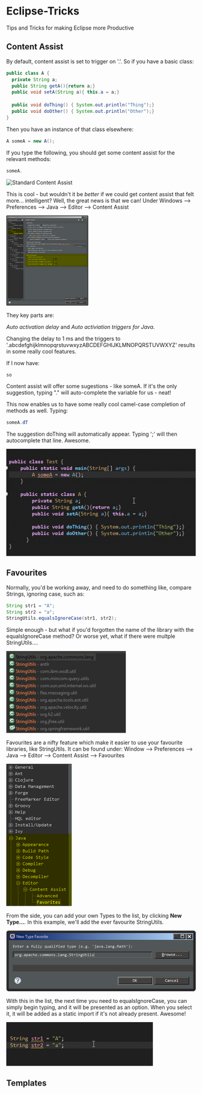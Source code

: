 # Eclipse-Tricks

Tips and Tricks for making Eclipse more Productive

## Content Assist

By default, content assist is set to trigger on '.'. So if you have a basic class:
```java
public class A {
  private String a;
  public String getA(){return a;}
  public void setA(String a){ this.a = a;}
  
  public void doThing() { System.out.println("Thing");}
  public void doOther() { System.out.println("Other");}
}
```

Then you have an instance of that class elsewhere:
```java
A someA = new A();
```

If you type the following, you should get some content assist for the relevant methods:
```java
someA.
```

![Standard Content Assist](resources/old-ca.gif)

This is cool - but wouldn't it be *better* if we could get content assist that felt more... intelligent? Well, the great news is that we can!
Under Windows --> Preferences --> Java --> Editor --> Content Assist

![Content Assist Settings](resources/ca.png)

They key parts are:

*Auto activation delay* and *Auto activiation triggers for Java*.

Changing the delay to 1 ms and the triggers to '.abcdefghijklmnopqrstuvwxyzABCDEFGHIJKLMNOPQRSTUVWXYZ' results in some really cool features.

If I now have:
```java
so
```

Content assist will offer some sugestions - like someA. If it's the only suggestion, typing "." will auto-complete the variable for us - neat!

This now enables us to have some really cool camel-case completion of methods as well. Typing:

```java
someA.dT
```

The suggestion doThing will automatically appear. Typing ';' will then autocomplete that line. Awesome.

![New Content Assist](resources/new-ca.gif)

## Favourites

Normally, you'd be working away, and need to do something like, compare Strings, ignoring case, such as:

```java
String str1 = "A";
String str2 = "a";
StringUtils.equalsIgnoreCase(str1, str2);
```

Simple enough - but what if you'd forgotten the name of the library with the equalsIgnoreCase method? Or worse yet, what if there were multple StringUtils....

![Everyone needs their own](resources/ms.png)

Favourites are a nifty feature which make it easier to use your favourite libraries, like StringUtils. It can be found under: Window --> Preferences --> Java --> Editor --> Content Assist --> Favourites

![Favourites](resources/fa.png)

From the side, you can add your own Types to the list, by clicking **New Type...**. In this example, we'll add the ever favourite StringUtils.

![Types](resources/types.png)

With this in the list, the next time you need to equalsIgnoreCase, you can simply begin typing, and it will be presented as an option. When you select it, it will be added as a static import if it's not already present. Awesome!

![Example of Static Favourites](resources/import.gif)

## Templates
